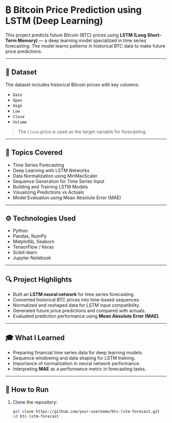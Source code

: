 # ₿ Bitcoin Price Prediction using LSTM (Deep Learning)

This project predicts future Bitcoin (BTC) prices using **LSTM (Long Short-Term Memory)** — a deep learning model specialized in time series forecasting. The model learns patterns in historical BTC data to make future price predictions.

---

## 📁 Dataset

The dataset includes historical Bitcoin prices with key columns:
- `Date`
- `Open`
- `High`
- `Low`
- `Close`
- `Volume`

> The `Close` price is used as the target variable for forecasting.

---

## 📝 Topics Covered

- Time Series Forecasting  
- Deep Learning with LSTM Networks  
- Data Normalization using MinMaxScaler  
- Sequence Generation for Time Series Input  
- Building and Training LSTM Models  
- Visualizing Predictions vs Actuals  
- Model Evaluation using Mean Absolute Error (MAE)

---

## ⚙️ Technologies Used

- Python  
- Pandas, NumPy  
- Matplotlib, Seaborn  
- TensorFlow / Keras  
- Scikit-learn  
- Jupyter Notebook  

---

## 🔍 Project Highlights

- Built an **LSTM neural network** for time series forecasting.  
- Converted historical BTC prices into time-based sequences.  
- Normalized and reshaped data for LSTM input compatibility.  
- Generated future price predictions and compared with actuals.  
- Evaluated prediction performance using **Mean Absolute Error (MAE)**.

---

## 🎓 What I Learned

- Preparing financial time series data for deep learning models.  
- Sequence windowing and data shaping for LSTM training.  
- Importance of normalization in neural network performance.  
- Interpreting **MAE** as a performance metric in forecasting tasks.

---

## 🚀 How to Run

1. Clone the repository:
   ```bash
   git clone https://github.com/your-username/btc-lstm-forecast.git
   cd btc-lstm-forecast
